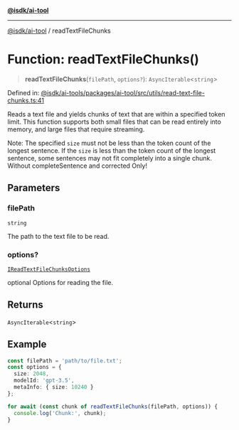 [**@isdk/ai-tool**](../README.md)

***

[@isdk/ai-tool](../globals.md) / readTextFileChunks

# Function: readTextFileChunks()

> **readTextFileChunks**(`filePath`, `options?`): `AsyncIterable`\<`string`\>

Defined in: [@isdk/ai-tools/packages/ai-tool/src/utils/read-text-file-chunks.ts:41](https://github.com/isdk/ai-tool.js/blob/fb1809b53cc75a30928176c26910792b6b8a96e1/src/utils/read-text-file-chunks.ts#L41)

Reads a text file and yields chunks of text that are within a specified token limit.
This function supports both small files that can be read entirely into memory,
and large files that require streaming.

Note: The specified `size` must not be less than the token count of the longest sentence.
If the `size` is less than the token count of the longest sentence, some sentences may not
fit completely into a single chunk.
Without completeSentence and corrected Only!

## Parameters

### filePath

`string`

The path to the text file to be read.

### options?

[`IReadTextFileChunksOptions`](../interfaces/IReadTextFileChunksOptions.md)

optional Options for reading the file.

## Returns

`AsyncIterable`\<`string`\>

## Example

```typescript
const filePath = 'path/to/file.txt';
const options = {
  size: 2048,
  modelId: 'gpt-3.5',
  metaInfo: { size: 10240 }
};

for await (const chunk of readTextFileChunks(filePath, options)) {
  console.log('Chunk:', chunk);
}
```
